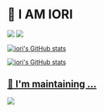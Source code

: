 # 📛 I AM IORI

[![](https://img.shields.io/badge/-Twitter-000?style=flat&logo=twitter)](https://twitter.com/iori_eth)
[![](https://img.shields.io/badge/-Zenn-000?style=flat&logo=zenn)](https://zenn.dev/ioridev)<a href="https://github.com/anuraghazra/github-readme-stats">  
  
  ![iori's GitHub stats](https://github-readme-stats.vercel.app/api?username=ioridev&count_private=true&show_icons=true&theme=solarized-dark)
  
![iori's GitHub stats](https://github-readme-stats.vercel.app/api/top-langs/?username=ioridev&layout=compact&theme=solarized-dark)
 
  
## 🔧 I'm maintaining ...
[![](https://github-readme-stats.vercel.app/api/pin?username=ioridev&theme=solarized-dark&repo=flutter_applovin_max)](https://github.com/ioridev/flutter_applovin_max)
